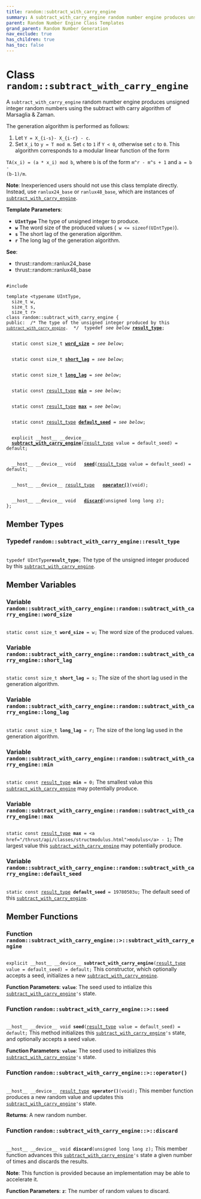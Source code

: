 ```yaml
---
title: random::subtract_with_carry_engine
summary: A subtract_with_carry_engine random number engine produces unsigned integer random numbers using the subtract with carry algorithm of Marsaglia & Zaman. 
parent: Random Number Engine Class Templates
grand_parent: Random Number Generation
nav_exclude: true
has_children: true
has_toc: false
---
```


# Class `random::subtract_with_carry_engine`

A <code>subtract&#95;with&#95;carry&#95;engine</code> random number engine produces unsigned integer random numbers using the subtract with carry algorithm of Marsaglia & Zaman. 

The generation algorithm is performed as follows:

1. Let <code>Y = X&#95;{i-s}- X&#95;{i-r} - c</code>.
2. Set <code>X&#95;i</code> to <code>y = T mod m</code>. Set <code>c</code> to <code>1</code> if <code>Y &lt; 0</code>, otherwise set <code>c</code> to <code>0</code>.
This algorithm corresponds to a modular linear function of the form

<code>TA(x&#95;i) = (a &#42; x&#95;i) mod b</code>, where <code>b</code> is of the form <code>m^r - m^s + 1</code> and <code>a = b - (b-1)/m</code>.

**Note**:
Inexperienced users should not use this class template directly. Instead, use <code>ranlux24&#95;base</code> or <code>ranlux48&#95;base</code>, which are instances of <code><a href="/thrust/api/classes/classrandom_1_1subtract__with__carry__engine.html">subtract&#95;with&#95;carry&#95;engine</a></code>.

**Template Parameters**:
* **`UIntType`** The type of unsigned integer to produce. 
* **`w`** The word size of the produced values (<code> w &lt;= sizeof(UIntType)</code>). 
* **`s`** The short lag of the generation algorithm. 
* **`r`** The long lag of the generation algorithm.

**See**:
* thrust::random::ranlux24_base 
* thrust::random::ranlux48_base 

<code class="doxybook">
<span>#include <thrust/random/subtract_with_carry_engine.h></span><br>
<span>template &lt;typename UIntType,</span>
<span>&nbsp;&nbsp;size_t w,</span>
<span>&nbsp;&nbsp;size_t s,</span>
<span>&nbsp;&nbsp;size_t r&gt;</span>
<span>class random::subtract&#95;with&#95;carry&#95;engine {</span>
<span>public:</span><span class="doxybook-comment">&nbsp;&nbsp;/* The type of the unsigned integer produced by this <code><a href="/thrust/api/classes/classrandom_1_1subtract__with__carry__engine.html">subtract&#95;with&#95;carry&#95;engine</a></code>.  */</span><span>&nbsp;&nbsp;typedef <i>see below</i> <b><a href="/thrust/api/classes/classrandom_1_1subtract__with__carry__engine.html#typedef-result_type">result&#95;type</a></b>;</span>
<br>
<span>&nbsp;&nbsp;static const size_t <b><a href="/thrust/api/classes/classrandom_1_1subtract__with__carry__engine.html#variable-word_size">word&#95;size</a></b> = <i>see below</i>;</span>
<br>
<span>&nbsp;&nbsp;static const size_t <b><a href="/thrust/api/classes/classrandom_1_1subtract__with__carry__engine.html#variable-short_lag">short&#95;lag</a></b> = <i>see below</i>;</span>
<br>
<span>&nbsp;&nbsp;static const size_t <b><a href="/thrust/api/classes/classrandom_1_1subtract__with__carry__engine.html#variable-long_lag">long&#95;lag</a></b> = <i>see below</i>;</span>
<br>
<span>&nbsp;&nbsp;static const <a href="/thrust/api/classes/classrandom_1_1subtract__with__carry__engine.html#typedef-result_type">result_type</a> <b><a href="/thrust/api/classes/classrandom_1_1subtract__with__carry__engine.html#variable-min">min</a></b> = <i>see below</i>;</span>
<br>
<span>&nbsp;&nbsp;static const <a href="/thrust/api/classes/classrandom_1_1subtract__with__carry__engine.html#typedef-result_type">result_type</a> <b><a href="/thrust/api/classes/classrandom_1_1subtract__with__carry__engine.html#variable-max">max</a></b> = <i>see below</i>;</span>
<br>
<span>&nbsp;&nbsp;static const <a href="/thrust/api/classes/classrandom_1_1subtract__with__carry__engine.html#typedef-result_type">result_type</a> <b><a href="/thrust/api/classes/classrandom_1_1subtract__with__carry__engine.html#variable-default_seed">default&#95;seed</a></b> = <i>see below</i>;</span>
<br>
<span>&nbsp;&nbsp;explicit __host__ __device__ </span><span>&nbsp;&nbsp;<b><a href="/thrust/api/classes/classrandom_1_1subtract__with__carry__engine.html#function-subtract_with_carry_engine">subtract&#95;with&#95;carry&#95;engine</a></b>(<a href="/thrust/api/classes/classrandom_1_1subtract__with__carry__engine.html#typedef-result_type">result_type</a> value = default&#95;seed) = default;</span>
<br>
<span>&nbsp;&nbsp;__host__ __device__ void </span><span>&nbsp;&nbsp;<b><a href="/thrust/api/classes/classrandom_1_1subtract__with__carry__engine.html#function-seed">seed</a></b>(<a href="/thrust/api/classes/classrandom_1_1subtract__with__carry__engine.html#typedef-result_type">result_type</a> value = default&#95;seed) = default;</span>
<br>
<span>&nbsp;&nbsp;__host__ __device__ <a href="/thrust/api/classes/classrandom_1_1subtract__with__carry__engine.html#typedef-result_type">result_type</a> </span><span>&nbsp;&nbsp;<b><a href="/thrust/api/classes/classrandom_1_1subtract__with__carry__engine.html#function-operator()">operator()</a></b>(void);</span>
<br>
<span>&nbsp;&nbsp;__host__ __device__ void </span><span>&nbsp;&nbsp;<b><a href="/thrust/api/classes/classrandom_1_1subtract__with__carry__engine.html#function-discard">discard</a></b>(unsigned long long z);</span>
<span>};</span>
</code>

## Member Types

<h3 id="typedef-result_type">
Typedef <code>random::subtract&#95;with&#95;carry&#95;engine::result&#95;type</code>
</h3>

<code class="doxybook">
<span>typedef UIntType<b>result_type</b>;</span></code>
The type of the unsigned integer produced by this <code><a href="/thrust/api/classes/classrandom_1_1subtract__with__carry__engine.html">subtract&#95;with&#95;carry&#95;engine</a></code>. 


## Member Variables

<h3 id="variable-word_size">
Variable <code>random::subtract&#95;with&#95;carry&#95;engine::random::subtract&#95;with&#95;carry&#95;engine::word&#95;size</code>
</h3>

<code class="doxybook">
<span>static const size_t <b>word_size</b> = w;</span></code>
The word size of the produced values. 

<h3 id="variable-short_lag">
Variable <code>random::subtract&#95;with&#95;carry&#95;engine::random::subtract&#95;with&#95;carry&#95;engine::short&#95;lag</code>
</h3>

<code class="doxybook">
<span>static const size_t <b>short_lag</b> = s;</span></code>
The size of the short lag used in the generation algorithm. 

<h3 id="variable-long_lag">
Variable <code>random::subtract&#95;with&#95;carry&#95;engine::random::subtract&#95;with&#95;carry&#95;engine::long&#95;lag</code>
</h3>

<code class="doxybook">
<span>static const size_t <b>long_lag</b> = r;</span></code>
The size of the long lag used in the generation algorithm. 

<h3 id="variable-min">
Variable <code>random::subtract&#95;with&#95;carry&#95;engine::random::subtract&#95;with&#95;carry&#95;engine::min</code>
</h3>

<code class="doxybook">
<span>static const <a href="/thrust/api/classes/classrandom_1_1subtract__with__carry__engine.html#typedef-result_type">result_type</a> <b>min</b> = 0;</span></code>
The smallest value this <code><a href="/thrust/api/classes/classrandom_1_1subtract__with__carry__engine.html">subtract&#95;with&#95;carry&#95;engine</a></code> may potentially produce. 

<h3 id="variable-max">
Variable <code>random::subtract&#95;with&#95;carry&#95;engine::random::subtract&#95;with&#95;carry&#95;engine::max</code>
</h3>

<code class="doxybook">
<span>static const <a href="/thrust/api/classes/classrandom_1_1subtract__with__carry__engine.html#typedef-result_type">result_type</a> <b>max</b> = &lt;a href="/thrust/api/classes/structmodulus.html"&gt;modulus&lt;/a&gt; - 1;</span></code>
The largest value this <code><a href="/thrust/api/classes/classrandom_1_1subtract__with__carry__engine.html">subtract&#95;with&#95;carry&#95;engine</a></code> may potentially produce. 

<h3 id="variable-default_seed">
Variable <code>random::subtract&#95;with&#95;carry&#95;engine::random::subtract&#95;with&#95;carry&#95;engine::default&#95;seed</code>
</h3>

<code class="doxybook">
<span>static const <a href="/thrust/api/classes/classrandom_1_1subtract__with__carry__engine.html#typedef-result_type">result_type</a> <b>default_seed</b> = 19780503u;</span></code>
The default seed of this <code><a href="/thrust/api/classes/classrandom_1_1subtract__with__carry__engine.html">subtract&#95;with&#95;carry&#95;engine</a></code>. 


## Member Functions

<h3 id="function-subtract_with_carry_engine">
Function <code>random::subtract&#95;with&#95;carry&#95;engine::&gt;::subtract&#95;with&#95;carry&#95;engine</code>
</h3>

<code class="doxybook">
<span>explicit __host__ __device__ </span><span><b>subtract_with_carry_engine</b>(<a href="/thrust/api/classes/classrandom_1_1subtract__with__carry__engine.html#typedef-result_type">result_type</a> value = default&#95;seed) = default;</span></code>
This constructor, which optionally accepts a seed, initializes a new <code><a href="/thrust/api/classes/classrandom_1_1subtract__with__carry__engine.html">subtract&#95;with&#95;carry&#95;engine</a></code>.

**Function Parameters**:
**`value`**: The seed used to intialize this <code><a href="/thrust/api/classes/classrandom_1_1subtract__with__carry__engine.html">subtract&#95;with&#95;carry&#95;engine</a>'s</code> state. 

<h3 id="function-seed">
Function <code>random::subtract&#95;with&#95;carry&#95;engine::&gt;::seed</code>
</h3>

<code class="doxybook">
<span>__host__ __device__ void </span><span><b>seed</b>(<a href="/thrust/api/classes/classrandom_1_1subtract__with__carry__engine.html#typedef-result_type">result_type</a> value = default&#95;seed) = default;</span></code>
This method initializes this <code><a href="/thrust/api/classes/classrandom_1_1subtract__with__carry__engine.html">subtract&#95;with&#95;carry&#95;engine</a>'s</code> state, and optionally accepts a seed value.

**Function Parameters**:
**`value`**: The seed used to initializes this <code><a href="/thrust/api/classes/classrandom_1_1subtract__with__carry__engine.html">subtract&#95;with&#95;carry&#95;engine</a>'s</code> state. 

<h3 id="function-operator()">
Function <code>random::subtract&#95;with&#95;carry&#95;engine::&gt;::operator()</code>
</h3>

<code class="doxybook">
<span>__host__ __device__ <a href="/thrust/api/classes/classrandom_1_1subtract__with__carry__engine.html#typedef-result_type">result_type</a> </span><span><b>operator()</b>(void);</span></code>
This member function produces a new random value and updates this <code><a href="/thrust/api/classes/classrandom_1_1subtract__with__carry__engine.html">subtract&#95;with&#95;carry&#95;engine</a>'s</code> state. 

**Returns**:
A new random number. 

<h3 id="function-discard">
Function <code>random::subtract&#95;with&#95;carry&#95;engine::&gt;::discard</code>
</h3>

<code class="doxybook">
<span>__host__ __device__ void </span><span><b>discard</b>(unsigned long long z);</span></code>
This member function advances this <code><a href="/thrust/api/classes/classrandom_1_1subtract__with__carry__engine.html">subtract&#95;with&#95;carry&#95;engine</a>'s</code> state a given number of times and discards the results.

**Note**:
This function is provided because an implementation may be able to accelerate it. 

**Function Parameters**:
**`z`**: The number of random values to discard. 


